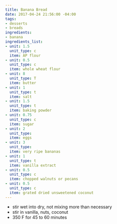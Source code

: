 ```yaml
---
title: Banana Bread
date: 2017-04-24 21:56:00 -04:00
tags:
- desserts
- breads
ingredients:
- banana
ingredients_list:
- unit: 1.5
  unit_type: c
  item: AP flour
- unit: 0.5
  unit_type: c
  item: whole wheat flour
- unit: 8
  unit_type: T
  item: butter
- unit: 1
  unit_type: t
  item: salt
- unit: 1.5
  unit_type: t
  item: baking powder
- unit: 0.75
  unit_type: c
  item: sugar
- unit: 2
  unit_type: 
  item: eggs
- unit: 3
  unit_type: 
  item: very ripe bananas
- unit: 1
  unit_type: t
  item: vanilla extract
- unit: 0.5
  unit_type: c
  item: chopped walnuts or pecans
- unit: 0.5
  unit_type: c
  item: grated dried unsweetened coconut
---
```


- stir wet into dry, not mixing more than necessary
- stir in vanilla, nuts, coconut
- 350 F for 45 to 60 minutes
